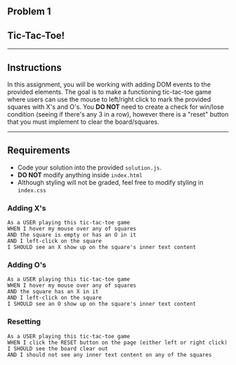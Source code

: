 ## Problem 1
## Tic-Tac-Toe!

---

## Instructions

In this assignment, you will be working with adding DOM events to the provided elements. The goal is to make a functioning tic-tac-toe game where users can use the mouse to left/right click to mark the provided squares with X's and O's. You **DO NOT** need to create a check for win/lose condition (seeing if there's any 3 in a row), however there is a "reset" button that you must implement to clear the board/squares.

---

## Requirements


- Code your solution into the provided `solution.js`.
- **DO NOT** modify anything inside `index.html`
- Although styling will not be graded, feel free to modify styling in `index.css`


### Adding X's
```text
As a USER playing this tic-tac-toe game
WHEN I hover my mouse over any of squares
AND the square is empty or has an O in it
AND I left-click on the square
I SHOULD see an X show up on the square's inner text content
```

### Adding O's
```text
As a USER playing this tic-tac-toe game
WHEN I hover my mouse over any of squares
AND the square has an X in it
AND I left-click on the square
I SHOULD see an O show up on the square's inner text content
```


### Resetting 
```text
As a USER playing this tic-tac-toe game
WHEN I click the RESET button on the page (either left or right click)
I SHOULD see the board clear out
AND I should not see any inner text content on any of the squares
```